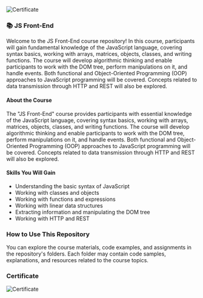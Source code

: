 <img src="https://i.imgur.com/sbhrI5Q.png" alt="Certificate"/> 

### 📚 JS Front-End

Welcome to the JS Front-End course repository! In this course, participants will gain fundamental knowledge of the JavaScript language, covering syntax basics, working with arrays, matrices, objects, classes, and writing functions. The course will develop algorithmic thinking and enable participants to work with the DOM tree, perform manipulations on it, and handle events. Both functional and Object-Oriented Programming (OOP) approaches to JavaScript programming will be covered. Concepts related to data transmission through HTTP and REST will also be explored.

#### About the Course

The "JS Front-End" course provides participants with essential knowledge of the JavaScript language, covering syntax basics, working with arrays, matrices, objects, classes, and writing functions. The course will develop algorithmic thinking and enable participants to work with the DOM tree, perform manipulations on it, and handle events. Both functional and Object-Oriented Programming (OOP) approaches to JavaScript programming will be covered. Concepts related to data transmission through HTTP and REST will also be explored.

#### Skills You Will Gain

- Understanding the basic syntax of JavaScript
- Working with classes and objects
- Working with functions and expressions
- Working with linear data structures
- Extracting information and manipulating the DOM tree
- Working with HTTP and REST

### How to Use This Repository

You can explore the course materials, code examples, and assignments in the repository's folders. Each folder may contain code samples, explanations, and resources related to the course topics.

### Certificate

![Certificate](https://i.imgur.com/sbhrI5Q.png)
